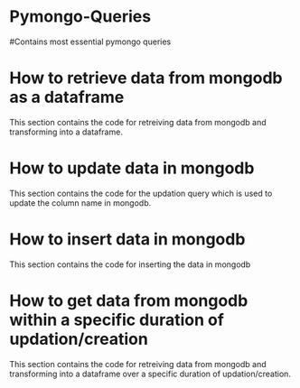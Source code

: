 # Pymongo-Queries
#Contains most essential pymongo queries

# How to retrieve data from mongodb as a dataframe

This section contains the code for retreiving data from mongodb and transforming into a dataframe.
    
# How to update data in mongodb

This section contains the code for the updation query which is used to update the column name in mongodb.
        
# How to insert data in mongodb

This section contains the code for inserting the data in mongodb
    
# How to get data from mongodb within a specific duration of updation/creation

This section contains the code for retreiving data from mongodb and transforming into a dataframe over a specific duration of updation/creation.
